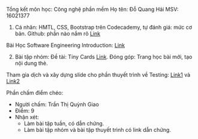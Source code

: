 Tổng kết môn học: Công nghệ phần mềm
Họ tên: Ðỗ Quang Hải
MSV: 16021377

1. Cá nhân:
HMTL, CSS, Bootstrap trên Codecademy, tự đánh giá: mức cơ bản.
Github: phần nào nắm rõ
[Link](https://github.com/QuangHaiDo/INT2208-4-2018/tree/master/DoQuangHai/Self-Studying)

Bài Học Software Engineering Introduction:
[Link](https://github.com/QuangHaiDo/INT2208-4-2018/tree/master/DoQuangHai/SE-Introduction)

2. Bài tập nhóm:
Đề tài: Tiny Cards [Link](https://github.com/truonganhhoang/INT2208-4-2018/tree/master/nhom-6). 
Ðóng góp: Trang học bài mới, tạo nội dung thẻ.

Tham gia dịch và xây dựng slide cho phần thuyết trình về Testing:
[Link1](https://github.com/truonganhhoang/SoftEng/tree/master/testing)
và [Link2](https://github.com/QuangHaiDo/INT2208-4-2018/tree/master/DoQuangHai/Testing-dich)

Phần chấm điểm chéo:
- Người chấm: Trần Thị Quỳnh Giao
- Điểm: 9
- Nhận xét:
  - Làm bài tập tuần, có dẫn chứng.
  - Làm bài tập nhóm và bài tập thuyết trình có link dẫn chứng.
